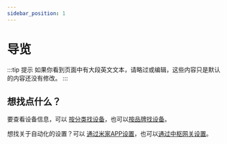 ```yaml
---
sidebar_position: 1
---
```


# 导览

:::tip 提示
如果你看到页面中有大段英文文本，请略过或编辑，这些内容只是默认的内容还没有修改。
:::
## 想找点什么？

要查看设备信息，可以 [按分类找设备](/docs/category/按分类找设备)，也可以[按品牌找设备](/docs/category/按品牌找设备)。

想找关于自动化的设置？可以 [通过米家APP设置](/docs/category/米家app)，也可以[通过中枢网关设置](/docs/category/中枢极客版)。
